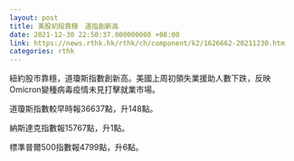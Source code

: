 ```yaml
---
layout: post
title: 美股初段靠穩　道指創新高　
date: 2021-12-30 22:50:37.000000000 +08:00
link: https://news.rthk.hk/rthk/ch/component/k2/1626662-20211230.htm
categories: rthk
---
```


紐約股市靠穩，道瓊斯指數創新高。美國上周初領失業援助人數下跌，反映Omicron變種病毒疫情未見打擊就業市場。

道瓊斯指數較早時報36637點，升148點。

納斯達克指數報15767點，升1點。

標準普爾500指數報4799點，升6點。
